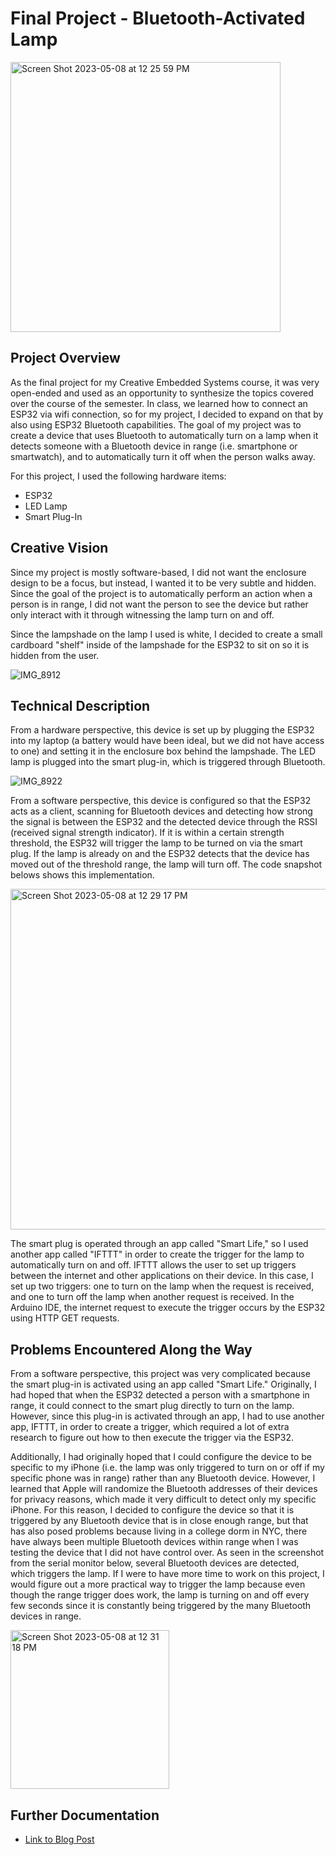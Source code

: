 # Final Project - Bluetooth-Activated Lamp

<img width="432" alt="Screen Shot 2023-05-08 at 12 25 59 PM" src="https://user-images.githubusercontent.com/80801327/236877881-e36a527a-8aa0-4fc4-941e-604d5ac33ddb.png">

## Project Overview
As the final project for my Creative Embedded Systems course, it was very open-ended and used as an opportunity to synthesize the topics covered over the course of the semester. In class, we learned how to connect an ESP32 via wifi connection, so for my project, I decided to expand on that by also using ESP32 Bluetooth capabilities. The goal of my project was to create a device that uses Bluetooth to automatically turn on a lamp when it detects someone with a Bluetooth device in range (i.e. smartphone or smartwatch), and to automatically turn it off when the person walks away. 

For this project, I used the following hardware items:
* ESP32
* LED Lamp
* Smart Plug-In 

## Creative Vision
Since my project is mostly software-based, I did not want the enclosure design to be a focus, but instead, I wanted it to be very subtle and hidden. Since the goal of the project is to automatically perform an action when a person is in range, I did not want the person to see the device but rather only interact with it through witnessing the lamp turn on and off. 

Since the lampshade on the lamp I used is white, I decided to create a small cardboard "shelf" inside of the lampshade for the ESP32 to sit on so it is hidden from the user.  

![IMG_8912](https://user-images.githubusercontent.com/80801327/236877992-7b9aa3fc-d37c-4b25-8dc8-268a8d0682e9.jpeg)

## Technical Description
From a hardware perspective, this device is set up by plugging the ESP32 into my laptop (a battery would have been ideal, but we did not have access to one) and setting it in the enclosure box behind the lampshade. The LED lamp is plugged into the smart plug-in, which is triggered through Bluetooth.

![IMG_8922](https://user-images.githubusercontent.com/80801327/236878101-1b513ab5-41aa-4044-b6f7-0eb515476ca4.jpeg)

From a software perspective, this device is configured so that the ESP32 acts as a client, scanning for Bluetooth devices and detecting how strong the signal is between the ESP32 and the detected device through the RSSI (received signal strength indicator). If it is within a certain strength threshold, the ESP32 will trigger the lamp to be turned on via the smart plug. If the lamp is already on and the ESP32 detects that the device has moved out of the threshold range, the lamp will turn off. The code snapshot belows shows this implementation.

<img width="545" alt="Screen Shot 2023-05-08 at 12 29 17 PM" src="https://user-images.githubusercontent.com/80801327/236878498-970957f5-3ac8-4633-99e5-69d539baf154.png">

The smart plug is operated through an app called "Smart Life," so I used another app called "IFTTT" in order to create the trigger for the lamp to automatically turn on and off. IFTTT allows the user to set up triggers between the internet and other applications on their device. In this case, I set up two triggers: one to turn on the lamp when the request is received, and one to turn off the lamp when another request is received. In the Arduino IDE, the internet request to execute the trigger occurs by the ESP32 using HTTP GET requests. 

## Problems Encountered Along the Way
From a software perspective, this project was very complicated because the smart plug-in is activated using an app called "Smart Life." Originally, I had hoped that when the ESP32 detected a person with a smartphone in range, it could connect to the smart plug directly to turn on the lamp. However, since this plug-in is activated through an app, I had to use another app, IFTTT, in order to create a trigger, which required a lot of extra research to figure out how to then execute the trigger via the ESP32. 

Additionally, I had originally hoped that I could configure the device to be specific to my iPhone (i.e. the lamp was only triggered to turn on or off if my specific phone was in range) rather than any Bluetooth device. However, I learned that Apple will randomize the Bluetooth addresses of their devices for privacy reasons, which made it very difficult to detect only my specific iPhone. For this reason, I decided to configure the device so that it is triggered by any Bluetooth device that is in close enough range, but that has also posed problems because living in a college dorm in NYC, there have always been multiple Bluetooth devices within range when I was testing the device that I did not have control over. As seen in the screenshot from the serial monitor below, several Bluetooth devices are detected, which triggers the lamp. If I were to have more time to work on this project, I would figure out a more practical way to trigger the lamp because even though the range trigger does work, the lamp is turning on and off every few seconds since it is constantly being triggered by the many Bluetooth devices in range. 

<img width="254" alt="Screen Shot 2023-05-08 at 12 31 18 PM" src="https://user-images.githubusercontent.com/80801327/236878921-6f1080eb-d640-449f-91a8-a8a895858b73.png">

## Further Documentation
* [Link to Blog Post](https://medium.com/@iw2230/final-project-automatic-bluetooth-activated-lamp-d37fcb74734e)

